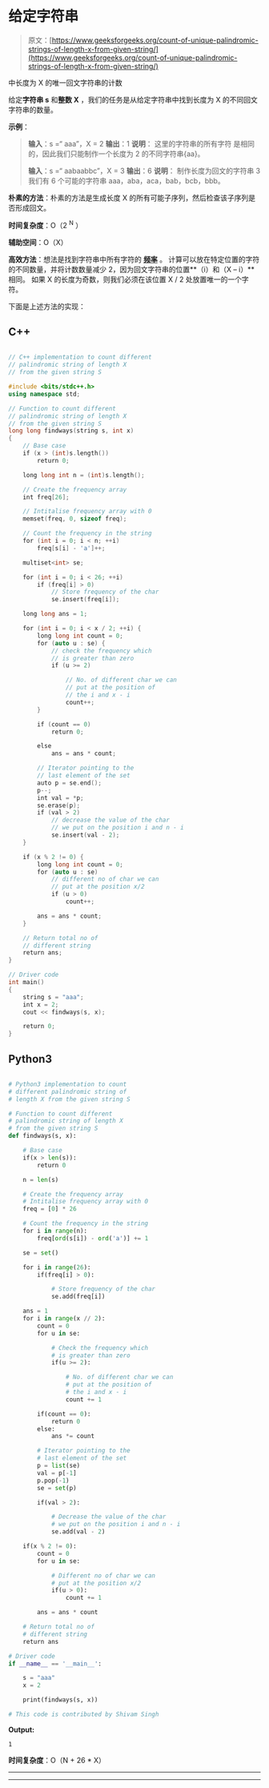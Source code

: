 # 给定字符串

> 原文：[https://www.geeksforgeeks.org/count-of-unique-palindromic-strings-of-length-x-from-given-string/](https://www.geeksforgeeks.org/count-of-unique-palindromic-strings-of-length-x-from-given-string/)

中长度为 X 的唯一回文字符串的计数

给定**字符串 s** 和**整数 X** ，我们的任务是从给定字符串中找到长度为 X 的不同回文字符串的数量。

**示例**：

> **输入**：s =“ aaa”，X = 2
> **输出**：1
> **说明**：
> 这里的字符串的所有字符 是相同的，因此我们只能制作一个长度为 2 的不同字符串{aa}。
> 
> **输入**：s =“ aabaabbc”，X = 3
> **输出**：6
> **说明**：
> 制作长度为回文的字符串 3 我们有 6 个可能的字符串 aaa，aba，aca，bab，bcb，bbb。

**朴素的方法**：朴素的方法是生成长度 X 的所有可能子序列，然后检查该子序列是否形成回文。

**时间复杂度**：O（2 <sup>N</sup> ）

**辅助空间**：O（X）

**高效方法**：想法是找到字符串中所有字符的 [**频率**](https://www.geeksforgeeks.org/frequency-of-each-character-in-a-string-using-unordered_map-in-c/) 。 计算可以放在特定位置的字符的不同数量，并将计数数量减少 2，因为回文字符串的位置**（i）和（X – i）**相同。 如果 X 的长度为奇数，则我们必须在该位置 X / 2 处放置唯一的一个字符。

下面是上述方法的实现：

## C++

```cpp

// C++ implementation to count different 
// palindromic string of length X 
// from the given string S 

#include <bits/stdc++.h> 
using namespace std; 

// Function to count different 
// palindromic string of length X 
// from the given string S 
long long findways(string s, int x) 
{ 
    // Base case 
    if (x > (int)s.length()) 
        return 0; 

    long long int n = (int)s.length(); 

    // Create the frequency array 
    int freq[26]; 

    // Intitalise frequency array with 0 
    memset(freq, 0, sizeof freq); 

    // Count the frequency in the string 
    for (int i = 0; i < n; ++i) 
        freq[s[i] - 'a']++; 

    multiset<int> se; 

    for (int i = 0; i < 26; ++i) 
        if (freq[i] > 0) 
            // Store frequency of the char 
            se.insert(freq[i]); 

    long long ans = 1; 

    for (int i = 0; i < x / 2; ++i) { 
        long long int count = 0; 
        for (auto u : se) { 
            // check the frequency which 
            // is greater than zero 
            if (u >= 2) 

                // No. of different char we can 
                // put at the position of 
                // the i and x - i 
                count++; 
        } 

        if (count == 0) 
            return 0; 

        else
            ans = ans * count; 

        // Iterator pointing to the 
        // last element of the set 
        auto p = se.end(); 
        p--; 
        int val = *p; 
        se.erase(p); 
        if (val > 2) 
            // decrease the value of the char 
            // we put on the position i and n - i 
            se.insert(val - 2); 
    } 

    if (x % 2 != 0) { 
        long long int count = 0; 
        for (auto u : se) 
            // different no of char we can 
            // put at the position x/2 
            if (u > 0) 
                count++; 

        ans = ans * count; 
    } 

    // Return total no of 
    // different string 
    return ans; 
} 

// Driver code 
int main() 
{ 
    string s = "aaa"; 
    int x = 2; 
    cout << findways(s, x); 

    return 0; 
} 

```

## Python3

```py

# Python3 implementation to count  
# different palindromic string of 
# length X from the given string S 

# Function to count different 
# palindromic string of length X 
# from the given string S 
def findways(s, x): 

    # Base case 
    if(x > len(s)): 
        return 0

    n = len(s) 

    # Create the frequency array 
    # Intitalise frequency array with 0 
    freq = [0] * 26

    # Count the frequency in the string 
    for i in range(n): 
        freq[ord(s[i]) - ord('a')] += 1

    se = set() 

    for i in range(26): 
        if(freq[i] > 0): 

            # Store frequency of the char 
            se.add(freq[i]) 

    ans = 1
    for i in range(x // 2): 
        count = 0
        for u in se: 

            # Check the frequency which 
            # is greater than zero 
            if(u >= 2): 

                # No. of different char we can 
                # put at the position of 
                # the i and x - i 
                count += 1

        if(count == 0): 
            return 0
        else: 
            ans *= count 

        # Iterator pointing to the 
        # last element of the set 
        p = list(se) 
        val = p[-1] 
        p.pop(-1) 
        se = set(p) 

        if(val > 2): 

            # Decrease the value of the char 
            # we put on the position i and n - i 
            se.add(val - 2) 

    if(x % 2 != 0): 
        count = 0
        for u in se: 

            # Different no of char we can 
            # put at the position x/2 
            if(u > 0): 
                count += 1

        ans = ans * count 

    # Return total no of 
    # different string  
    return ans 

# Driver code 
if __name__ == '__main__': 

    s = "aaa"
    x = 2

    print(findways(s, x)) 

# This code is contributed by Shivam Singh 

```

**Output:**

```
1

```

**时间复杂度**：O（N + 26 * X）



* * *

* * *



